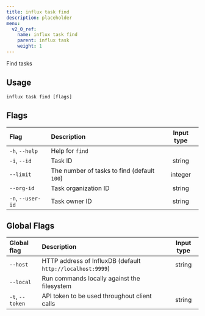 ```yaml
---
title: influx task find
description: placeholder
menu:
  v2_0_ref:
    name: influx task find
    parent: influx task
    weight: 1
---
```


Find tasks

## Usage
```
influx task find [flags]
```

## Flags
| Flag              | Description                                 | Input type  |
|:----              |:-----------                                 |:----------: |
| `-h`, `--help`    | Help for `find`                             |             |
| `-i`, `--id`      | Task ID                                     | string      |
| `--limit`         | The number of tasks to find (default `100`) | integer     |
| `--org-id`        | Task organization ID                        | string      |
| `-n`, `--user-id` | Task owner ID                               | string      |

## Global Flags
| Global flag     | Description                                                | Input type |
|:-----------     |:-----------                                                |:----------:|
| `--host`        | HTTP address of InfluxDB (default `http://localhost:9999`) | string     |
| `--local`       | Run commands locally against the filesystem                |            |
| `-t`, `--token` | API token to be used throughout client calls               | string     |
